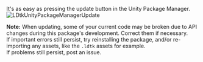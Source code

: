 It's as easy as pressing the update button in the Unity Package Manager.
![LDtkUnityPackageManagerUpdate](https://github.com/Cammin/LDtkUnity/blob/master/DocImages~/LDtkUnityPackageManagerUpdate.png)

**Note:** When updating, some of your current code may be broken due to API changes during this package's development. Correct them if necessary.  
If important errors still persist, try reinstalling the package, and/or re-importing any assets, like the `.ldtk` assets for example.  
If problems still persist, post an issue.  